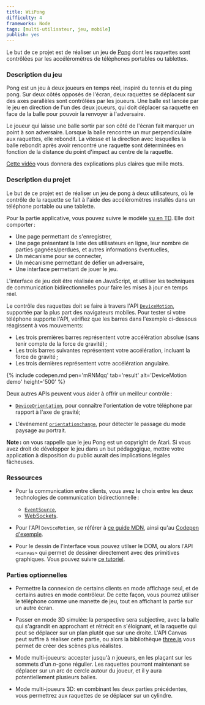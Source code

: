 ```yaml
---
title: WiiPong
difficulty: 4
frameworks: Node
tags: [multi-utilisateur, jeu, mobile]
publish: yes
---
```


Le but de ce projet est de réaliser un jeu de
[Pong](https://en.wikipedia.org/wiki/Pong) dont les raquettes sont
contrôlées par les accéléromètres de téléphones portables ou
tablettes.

### Description du jeu

Pong est un jeu à deux joueurs en temps réel, inspiré du tennis et du
ping pong. Sur deux côtés opposés de l'écran, deux raquettes se
déplacent sur des axes parallèles sont contrôlées par les joueurs. Une
balle est lancée par le jeu en direction de l'un des deux joueurs, qui
doit déplacer sa raquette en face de la balle pour pouvoir la renvoyer
à l'adversaire.

Le joueur qui laisse une balle sortir par son côté de l'écran fait
marquer un point à son adversaire. Lorsque la balle rencontre un mur
perpendiculaire aux raquettes, elle rebondit. La vitesse et la
direction avec lesquelles la balle rebondit après avoir rencontré une
raquette sont déterminées en fonction de la distance du point
d'impact au centre de la raquette.

[Cette vidéo](https://www.youtube.com/watch?v=fiShX2pTz9A) vous donnera
des explications plus claires que mille mots.

### Description du projet

Le but de ce projet est de réaliser un jeu de pong à deux
utilisateurs, où le contrôle de la raquette se fait à l'aide des
accéléromètres installés dans un téléphone portable ou une tablette.

Pour la partie applicative, vous pouvez suivre le modèle
[vu en TD](tutorials/accounts-node). Elle doit comporter :

- Une page permettant de s'enregistrer,
- Une page présentant la liste des utilisateurs en ligne, leur nombre
  de parties gagnées/perdues, et autres informations éventuelles,
- Un mécanisme pour se connecter,
- Un mécanisme permettant de défier un adversaire,
- Une interface permettant de jouer le jeu.

L'interface de jeu doit être réalisée en JavaScript, et utiliser les
techniques de communication bidirectionnelles pour faire les mises à
jour en temps réel.

Le contrôle des raquettes doit se faire à travers l'API
[`DeviceMotion`](https://developer.mozilla.org/en-US/docs/Web/API/Detecting_device_orientation#Processing_motion_events),
supportée par la plus part des navigateurs mobiles. Pour tester si
votre téléphone supporte l'API, vérifiez que les barres dans l'exemple
ci-dessous réagissent à vos mouvements:

- Les trois premières barres représentent votre accélération absolue
  (sans tenir compte de la force de gravité) ;
- Les trois barres suivantes représentent votre accélération, incluant
  la force de gravité ;
- Les trois dernières représentent votre accélération angulaire.

{% include codepen.md pen='mRNMqq' tab='result' alt='DeviceMotion demo' height='500' %}

Deux autres APIs peuvent vous aider à offrir un meilleur contrôle :

- [`DeviceOrientation`](https://developer.mozilla.org/en-US/docs/Web/API/Detecting_device_orientation),
  pour connaître l'orientation de votre téléphone par rapport à l'axe
  de gravité;

- L'événement
  [`orientationchange`](https://developer.mozilla.org/en-US/docs/Web/Events/orientationchange),
  pour détecter le passage du mode paysage au portrait.


**Note :** on vous rappelle que le jeu Pong est un copyright de
Atari. Si vous avez droit de développer le jeu dans un but
pédagogique, mettre votre application à disposition du public aurait
des implications légales fâcheuses.


### Ressources

- Pour la communication entre clients, vous avez le choix entre les
  deux technologies de communication bidirectionnelle :
  
  - [`EventSource`](https://developer.mozilla.org/docs/Web/API/EventSource),
  - [WebSockets](https://developer.mozilla.org/en/docs/WebSockets).

- Pour l'API `DeviceMotion`, se référer à
  [ce guide MDN](https://developer.mozilla.org/en-US/docs/Web/API/Detecting_device_orientation#Processing_motion_events),
  ainsi qu'au [Codepen d'exemple](http://codepen.io/defeo/pen/mRNMqq).

- Pour le dessin de l'interface vous pouvez utilser le DOM, ou alors
  l'API `<canvas>` qui permet de dessiner directement avec des
  primitives graphiques. Vous pouvez suivre
  [ce tutoriel](https://developer.mozilla.org/en-US/docs/Web/API/Canvas_API/Tutorial).

### Parties optionnelles

- Permettre la connexion de certains clients en mode affichage seul,
  et de certains autres en mode contrôleur. De cette façon, vous
  pourrez utiliser le téléphone comme une manette de jeu, tout en
  affichant la partie sur un autre écran.

- Passer en mode 3D simulée: la perspective sera subjective, avec la
  balle qui s'agrandit en approchant et rétrécit en s'éloignant, et la
  raquette qui peut se déplacer sur un plan plutôt que sur une
  droite. L'API Canvas peut suffire à réaliser cette partie, ou alors
  la bibliothèque [three.js](http://threejs.org/docs/) vous permet de
  créer des scènes plus réalistes.

- Mode multi-joueurs: accepter jusqu'à *n* joueurs, en les plaçant sur
  les sommets d'un *n*-gone régulier. Les raquettes pourront
  maintenant se déplacer sur un arc de cercle autour du joueur, et il
  y aura potentiellement plusieurs balles.

- Mode multi-joueurs 3D: en combinant les deux parties précédentes,
  vous permettrez aux raquettes de se déplacer sur un cylindre.

